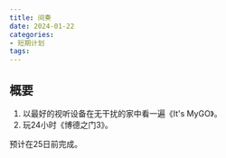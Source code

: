 ```yaml
---
title: 间奏
date: 2024-01-22
categories:
- 短期计划
tags:
---
```


## 概要

1. 以最好的视听设备在无干扰的家中看一遍《It's MyGO》。
2. 玩24小时《博德之门3》。

预计在25日前完成。
